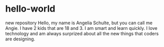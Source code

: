# hello-world
new repository
Hello, my name is Angelia Schulte, but you can call me Angie. I have 2 kids that are 18 and 3. I am smart and learn quickly. I love technology and am always surprized about all the new things that coders are designing.
